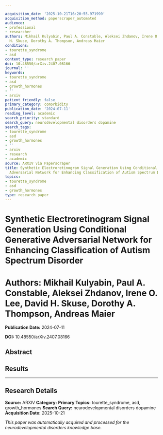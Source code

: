 ```yaml
---

acquisition_date: '2025-10-21T16:20:55.971990'
acquisition_method: paperscraper_automated
audience:
- professional
- researcher
authors: Mikhail Kulyabin, Paul A. Constable, Aleksei Zhdanov, Irene O. Lee, David
  H. Skuse, Dorothy A. Thompson, Andreas Maier
conditions:
- tourette_syndrome
- asd
content_type: research_paper
doi: 10.48550/arXiv.2407.08166
journal: ''
keywords:
- tourette_syndrome
- asd
- growth_hormones
- ''
- arxiv
patient_friendly: false
primary_category: comorbidity
publication_date: '2024-07-11'
reading_level: academic
search_priority: standard
search_query: neurodevelopmental disorders dopamine
search_tags:
- tourette_syndrome
- asd
- growth_hormones
- ''
- arxiv
- research
- academic
source: ARXIV via Paperscraper
title: Synthetic Electroretinogram Signal Generation Using Conditional Generative
  Adversarial Network for Enhancing Classification of Autism Spectrum Disorder
topics:
- tourette_syndrome
- asd
- growth_hormones
type: research_paper
---
```




# Synthetic Electroretinogram Signal Generation Using Conditional Generative Adversarial Network for Enhancing Classification of Autism Spectrum Disorder

# **Authors:** Mikhail Kulyabin, Paul A. Constable, Aleksei Zhdanov, Irene O. Lee, David H. Skuse, Dorothy A. Thompson, Andreas Maier

**Publication Date:** 2024-07-11

**DOI:** 10.48550/arXiv.2407.08166

## Abstract

## Results

---

## Research Details

**Source:** ARXIV
**Category:**
**Primary Topics:** tourette_syndrome, asd, growth_hormones
**Search Query:** neurodevelopmental disorders dopamine
**Acquisition Date:** 2025-10-21

*This paper was automatically acquired and processed for the neurodevelopmental disorders knowledge base.*
